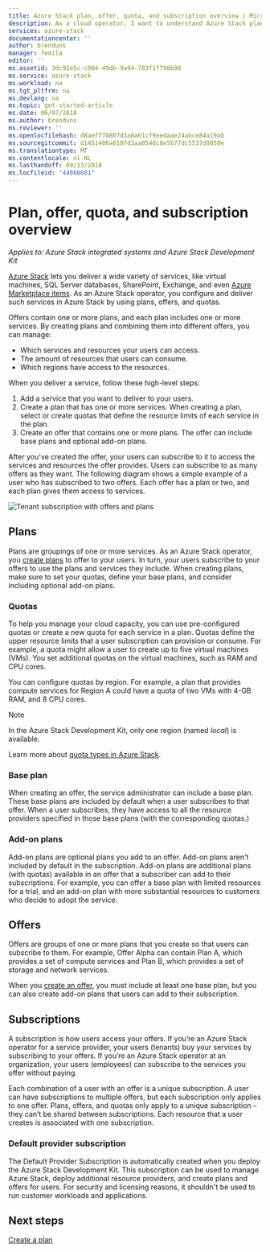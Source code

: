 ```yaml
---
title: Azure Stack plan, offer, quota, and subscription overview | Microsoft Docs
description: As a cloud operator, I want to understand Azure Stack plans, offers, quotas, and subscriptions.
services: azure-stack
documentationcenter: ''
author: brenduns
manager: femila
editor: ''
ms.assetid: 3dc92e5c-c004-49db-9a94-783f1f798b98
ms.service: azure-stack
ms.workload: na
ms.tgt_pltfrm: na
ms.devlang: na
ms.topic: get-started-article
ms.date: 06/07/2018
ms.author: brenduns
ms.reviewer: ''
ms.openlocfilehash: d8aef778807d3a8a61cf9eedaae24abce84a19ab
ms.sourcegitcommit: d1451406a010fd3aa854dc8e5b77dc5537d8050e
ms.translationtype: MT
ms.contentlocale: nl-NL
ms.lasthandoff: 09/13/2018
ms.locfileid: "44868681"
---
```

# <a name="plan-offer-quota-and-subscription-overview"></a>Plan, offer, quota, and subscription overview

*Applies to: Azure Stack integrated systems and Azure Stack Development Kit*

[Azure Stack](azure-stack-poc.md) lets you deliver a wide variety of services, like virtual machines, SQL Server databases, SharePoint, Exchange, and even [Azure Marketplace items](azure-stack-marketplace-azure-items.md). As an Azure Stack operator, you configure and deliver such services in Azure Stack by using plans, offers, and quotas.

Offers contain one or more plans, and each plan includes one or more services. By creating plans and combining them into different offers, you can manage:

- Which services and resources your users can access.
- The amount of resources that users can consume.
- Which regions have access to the resources.

When you deliver a service, follow these high-level steps:

1. Add a service that you want to deliver to your users.
2. Create a plan that has one or more services. When creating a plan, select or create quotas that define the resource limits of each service in the plan.
3. Create an offer that contains one or more plans. The offer can include base plans and optional add-on plans.

After you've created the offer, your users can subscribe to it to access the services and resources the offer provides. Users can subscribe to as many offers as they want. The following diagram shows a simple example of a user who has subscribed to two offers. Each offer has a plan or two, and each plan gives them access to services.

![Tenant subscription with offers and plans](media/azure-stack-key-features/image4.png)

## <a name="plans"></a>Plans

Plans are groupings of one or more services. As an Azure Stack operator, you [create plans](azure-stack-create-plan.md) to offer to your users. In turn, your users subscribe to your offers to use the plans and services they include. When creating plans, make sure to set your quotas, define your base plans, and consider including optional add-on plans.

### <a name="quotas"></a>Quotas

To help you manage your cloud capacity, you can use pre-configured quotas or create a new quota for each service in a plan. Quotas define the upper resource limits that a user subscription can provision or consume. For example, a quota might allow a user to create up to five virtual machines (VMs). You set additional quotas on the virtual machines, such as RAM and CPU cores.

You can configure quotas by region. For example, a plan that provides compute services for Region A could have a quota of two VMs with 4-GB RAM, and 8 CPU cores.

>[!NOTE]
>In the Azure Stack Development Kit, only one region (named *local*) is available.

Learn more about [quota types in Azure Stack](azure-stack-quota-types.md).

### <a name="base-plan"></a>Base plan

When creating an offer, the service administrator can include a base plan. These base plans are included by default when a user subscribes to that offer. When a user subscribes, they have access to all the resource providers specified in those base plans (with the corresponding quotas.)

### <a name="add-on-plans"></a>Add-on plans

Add-on plans are optional plans you add to an offer. Add-on plans aren't included by default in the subscription. Add-on plans are additional plans (with quotas) available in an offer that a subscriber can add to their subscriptions. For example, you can offer a base plan with limited resources for a trial, and an add-on plan with more substantial resources to customers who decide to adopt the service.

## <a name="offers"></a>Offers

Offers are groups of one or more plans that you create so that users can subscribe to them. For example, Offer Alpha can contain Plan A, which provides a set of compute services and Plan B, which provides a set of storage and network services.

When you [create an offer](azure-stack-create-offer.md), you must include at least one base plan, but you can also create add-on plans that users can add to their subscription.

## <a name="subscriptions"></a>Subscriptions

A subscription is how users access your offers. If you’re an Azure Stack operator for a service provider, your users (tenants) buy your services by subscribing to your offers. If you’re an Azure Stack operator at an organization, your users (employees) can subscribe to the services you offer without paying.

Each combination of a user with an offer is a unique subscription. A user can have subscriptions to multiple offers, but each subscription only applies to one offer. Plans, offers, and quotas only apply to a unique subscription – they can’t be shared between subscriptions. Each resource that a user creates is associated with one subscription.

### <a name="default-provider-subscription"></a>Default provider subscription

The Default Provider Subscription is automatically created when you deploy the Azure Stack Development Kit. This subscription can be used to manage Azure Stack, deploy additional resource providers, and create plans and offers for users. For security and licensing reasons, it shouldn't be used to run customer workloads and applications.

## <a name="next-steps"></a>Next steps

[Create a plan](azure-stack-create-plan.md)
